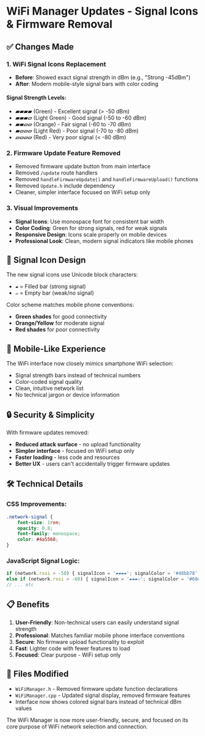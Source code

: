 # WiFi Manager Updates - Signal Icons & Firmware Removal

## ✅ Changes Made

### 1. **WiFi Signal Icons Replacement**
- **Before**: Showed exact signal strength in dBm (e.g., "Strong -45dBm")
- **After**: Modern mobile-style signal bars with color coding

#### Signal Strength Levels:
- **▰▰▰▰** (Green) - Excellent signal (> -50 dBm)
- **▰▰▰▱** (Light Green) - Good signal (-50 to -60 dBm)  
- **▰▰▱▱** (Orange) - Fair signal (-60 to -70 dBm)
- **▰▱▱▱** (Light Red) - Poor signal (-70 to -80 dBm)
- **▱▱▱▱** (Red) - Very poor signal (< -80 dBm)

### 2. **Firmware Update Feature Removed**
- Removed firmware update button from main interface
- Removed `/update` route handlers
- Removed `handleFirmwareUpdate()` and `handleFirmwareUpload()` functions
- Removed `Update.h` include dependency
- Cleaner, simpler interface focused on WiFi setup only

### 3. **Visual Improvements**
- **Signal Icons**: Use monospace font for consistent bar width
- **Color Coding**: Green for strong signals, red for weak signals
- **Responsive Design**: Icons scale properly on mobile devices
- **Professional Look**: Clean, modern signal indicators like mobile phones

## 🎨 Signal Icon Design

The new signal icons use Unicode block characters:
- `▰` = Filled bar (strong signal)
- `▱` = Empty bar (weak/no signal)

Color scheme matches mobile phone conventions:
- **Green shades** for good connectivity
- **Orange/Yellow** for moderate signal
- **Red shades** for poor connectivity

## 📱 Mobile-Like Experience

The WiFi interface now closely mimics smartphone WiFi selection:
- Signal strength bars instead of technical numbers
- Color-coded signal quality
- Clean, intuitive network list
- No technical jargon or device information

## 🔒 Security & Simplicity

With firmware updates removed:
- **Reduced attack surface** - no upload functionality
- **Simpler interface** - focused on WiFi setup only
- **Faster loading** - less code and resources
- **Better UX** - users can't accidentally trigger firmware updates

## 🛠️ Technical Details

### CSS Improvements:
```css
.network-signal { 
    font-size: 1rem; 
    opacity: 0.8; 
    font-family: monospace; 
    color: #4a5568; 
}
```

### JavaScript Signal Logic:
```javascript
if (network.rssi > -50) { signalIcon = '▰▰▰▰'; signalColor = '#48bb78'; }
else if (network.rssi > -60) { signalIcon = '▰▰▰▱'; signalColor = '#68d391'; }
// ... etc
```

## 📋 Benefits

1. **User-Friendly**: Non-technical users can easily understand signal strength
2. **Professional**: Matches familiar mobile phone interface conventions  
3. **Secure**: No firmware upload functionality to exploit
4. **Fast**: Lighter code with fewer features to load
5. **Focused**: Clear purpose - WiFi setup only

## 🔧 Files Modified

- `WiFiManager.h` - Removed firmware update function declarations
- `WiFiManager.cpp` - Updated signal display, removed firmware features
- Interface now shows colored signal bars instead of technical dBm values

The WiFi Manager is now more user-friendly, secure, and focused on its core purpose of WiFi network selection and connection.
